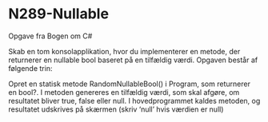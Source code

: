 # N289-Nullable
Opgave fra Bogen om C#

Skab en tom konsolapplikation, hvor du implementerer en metode, der returnerer en nullable bool baseret på en tilfældig værdi. Opgaven består af følgende trin:

Opret en statisk metode RandomNullableBool() i Program, som returnerer en bool?.
I metoden genereres en tilfældig værdi, som skal afgøre, om resultatet bliver true, false eller null.
I hovedprogrammet kaldes metoden, og resultatet udskrives på skærmen (skriv ‘null’ hvis værdien er null)
